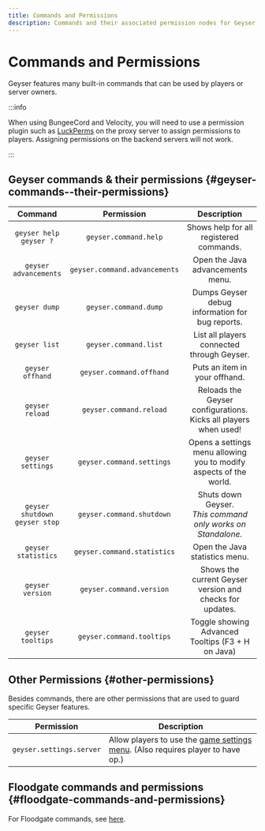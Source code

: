 ```yaml
---
title: Commands and Permissions
description: Commands and their associated permission nodes for Geyser.
---
```


# Commands and Permissions

Geyser features many built-in commands that can be used by players or server owners.

:::info

When using BungeeCord and Velocity, you will need to use a permission plugin such as <a href="https://luckperms.net/">LuckPerms</a>
on the proxy server to assign permissions to players. Assigning permissions on the backend servers will not work.

:::

## Geyser commands & their permissions {#geyser-commands--their-permissions}

|                Command                 |           Permission           |                             Description                             |
|:--------------------------------------:|:------------------------------:|:-------------------------------------------------------------------:|
|     `geyser help` <br/> `geyser ?`     |     `geyser.command.help`      |               Shows help for all registered commands.               |
|         `geyser advancements`          | `geyser.command.advancements`  |                  Open the Java advancements menu.                   |
|             `geyser dump`              |     `geyser.command.dump`      |           Dumps Geyser debug information for bug reports.           |
|             `geyser list`              |     `geyser.command.list`      |             List all players connected through Geyser.              |
|            `geyser offhand`            |    `geyser.command.offhand`    |                    Puts an item in your offhand.                    |
|            `geyser reload`             |    `geyser.command.reload`     |   Reloads the Geyser configurations. Kicks all players when used!   |
|           `geyser settings`            |   `geyser.command.settings`    | Opens a settings menu allowing you to modify aspects of the world.  |
| `geyser shutdown` <br/> `geyser stop`  |   `geyser.command.shutdown`    |   Shuts down Geyser.<br/>*This command only works on Standalone.*   |
|          `geyser statistics`           |  `geyser.command.statistics`   |                   Open the Java statistics menu.                    |
|            `geyser version`            |    `geyser.command.version`    |      Shows the current Geyser version and checks for updates.       |
|           `geyser tooltips`            |   `geyser.command.tooltips`    |          Toggle showing Advanced Tooltips (F3 + H on Java)          |

## Other Permissions {#other-permissions}

Besides commands, there are other permissions that are used to guard specific Geyser features.

| Permission               | Description                                                                                                |
|--------------------------|------------------------------------------------------------------------------------------------------------|
| `geyser.settings.server` | Allow players to use the [game settings menu](/img/wiki/game_menu.png). (Also requires player to have op.) |

## Floodgate commands and permissions {#floodgate-commands-and-permissions}

For Floodgate commands, see [here](/floodgate/commands/).
